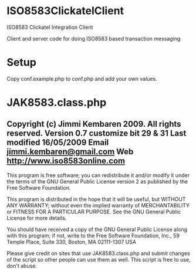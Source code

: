 ISO8583ClickatelClient
======================

ISO8583 Clickatel Integration Client

Client and server code for doing ISO8583 based transaction messaging

Setup
=====

Copy conf.example.php to conf.php and add your own values.

JAK8583.class.php
=================
Copyright (c) Jimmi Kembaren 2009. All rights reserved.
Version       0.7
   customize bit 29 & 31
Last modified 16/05/2009
Email         jimmi.kembaren@gmail.com
Web           http://www.iso8583online.com
-----------------------------------------------------------------------
This program is free software; you can redistribute it and/or modify
it under the terms of the GNU General Public License version 2 as
published by the Free Software Foundation.

This program is distributed in the hope that it will be useful,
but WITHOUT ANY WARRANTY; without even the implied warranty of
MERCHANTABILITY or FITNESS FOR A PARTICULAR PURPOSE.  See the
GNU General Public License for more details.

You should have received a copy of the GNU General Public License
along with this program; if not, write to the
  Free Software Foundation, Inc., 59 Temple Place, Suite 330,
  Boston, MA 02111-1307 USA

Please give credit on sites that use JAK8583.class.php and submit changes
of the script so other people can use them as well.
This script is free to use, don't abuse.

